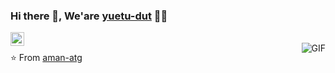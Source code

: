 ### Hi there 👋, We'are [yuetu-dut](https://github.com/yuetu-dut) 👨‍💻
<a href="mailto:yuetu-dut@126.com">
  <img align="left" alt="Aman's Email" width="22px" src="https://cdn.jsdelivr.net/npm/simple-icons@v3/icons/gmail.svg" />
</a>
<br/>
<img align="right" alt="GIF" src="https://media.giphy.com/media/MC6eSuC3yypCU/giphy.gif" />
 
⭐️ From [aman-atg](https://github.com/aman-atg)
